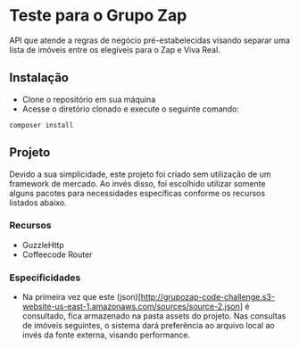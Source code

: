 # Teste para o Grupo Zap

API que atende a regras de negócio pré-estabelecidas visando separar uma lista de imóveis entre os elegíveis para o Zap e Viva Real.

## Instalação
- Clone o repositório em sua máquina
- Acesse o diretório clonado e execute o seguinte comando:
```
composer install
```

## Projeto
Devido a sua simplicidade, este projeto foi criado sem utilização de um framework de mercado.
Ao invés disso, foi escolhido utilizar somente alguns pacotes para necessidades específicas conforme os recursos listados abaixo.

### Recursos
- GuzzleHttp
- Coffeecode Router

### Especificidades
- Na primeira vez que este (json)[http://grupozap-code-challenge.s3-website-us-east-1.amazonaws.com/sources/source-2.json] é consultado, fica armazenado na pasta assets do projeto. Nas consultas de imóveis seguintes, o sistema dará preferência ao arquivo local ao invés da fonte externa, visando performance.
